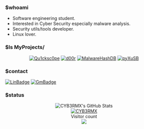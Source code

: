 ### $whoami
- Software engineering student.
- Interested in Cyber Security especially malware analysis.
- Security utils/tools developer.
- Linux lover.

### $ls MyProjects/
<p align="center">
  <a href="https://github.com/CYB3RMX/Qu1cksc0pe"><img title="Qu1cksc0pe" src="https://github-readme-stats.vercel.app/api/pin/?username=CYB3RMX&repo=Qu1cksc0pe&theme=highcontrast"></a>
  <a href="https://github.com/CYB3RMX/d00r"><img title="d00r" src="https://github-readme-stats.vercel.app/api/pin/?username=CYB3RMX&repo=d00r&theme=highcontrast"></a>
  <a href="https://github.com/CYB3RMX/MalwareHashDB"><img title="MalwareHashDB" src="https://github-readme-stats.vercel.app/api/pin/?username=CYB3RMX&repo=MalwareHashDB&theme=highcontrast"></a>
  <a href="https://github.com/CYB3RMX/pyXuSB"><img title="pyXuSB" src="https://github-readme-stats.vercel.app/api/pin/?username=CYB3RMX&repo=pyXuSB&theme=highcontrast"></a>
</p>

### $contact
[![LinBadge](https://img.shields.io/badge/-M.Ali-blue?style=flat-square&logo=Linkedin&logoColor=white&link=https://www.linkedin.com/in/mehmetalikerimoglu/)](https://www.linkedin.com/in/mehmetalikerimoglu/)
[![GmBadge](https://img.shields.io/badge/-cyb3rmx0@gmail.com-c14438?style=flat-square&logo=Gmail&logoColor=white&link=mailto:cyb3rmx0@gmail.com)](mailto:cyb3rmx0@gmail.com)

### $status
<p align="center">
  <img src="https://github-readme-stats.vercel.app/api?username=CYB3RMX&&show_icons=true&theme=radical&line_height=27&v=5" alt="CYB3RMX's GitHub Stats" /><br>
  <a href="https://github.com/CYB3RMX"><img title="CYB3RMX" src="https://github-readme-stats.vercel.app/api/top-langs/?username=CYB3RMX&layout=compact"></a><br>
  Visitor count<br>
  <img src="https://profile-counter.glitch.me/CYB3RMX/count.svg" />
</p>
